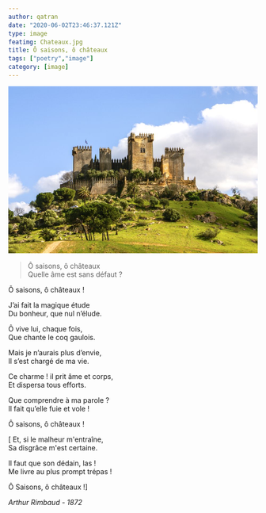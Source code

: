 ```yaml
---
author: qatran
date: "2020-06-02T23:46:37.121Z"
type: image
featimg: Chateaux.jpg
title: Ô saisons, ô châteaux
tags: ["poetry","image"]
category: [image]
---
```


![Game of Throne](./Chateaux.jpg)

>Ô saisons, ô châteaux\
Quelle âme est sans défaut ?

Ô saisons, ô châteaux !

J’ai fait la magique étude\
Du bonheur, que nul n’élude.

Ô vive lui, chaque fois,\
Que chante le coq gaulois.

Mais je n’aurais plus d’envie,\
Il s’est chargé de ma vie.

Ce charme ! il prit âme et corps,\
Et dispersa tous efforts.

Que comprendre à ma parole ?\
Il fait qu’elle fuie et vole !

Ô saisons, ô châteaux !

[ Et, si le malheur m'entraîne,\
Sa disgrâce m'est certaine.

Il faut que son dédain, las !\
Me livre au plus prompt trépas !

 Ô Saisons, ô châteaux !]

*Arthur Rimbaud - 1872*